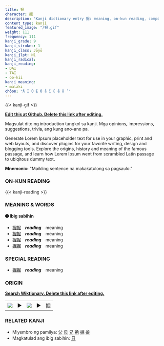 ```yaml
---
title: 掘
character: 掘
description: "Kanji dictionary entry 掘: meaning, on-kun reading, compounds, origin, related kanji"
content_type: kanji
featured_image: "/掘.gif"
weight: 111
frequency: 111
kanji_grade: 9
kanji_strokes: 1
kanji_class: Jōyō
kanji_jlpt: N1
kanji_radical: 
kanji_reading: 
- DAI
- TAI
- oo-kii
kanji_meaning:
- malaki
chōon: "Ā Ī Ū Ē Ō ā ī ū ē ō ’"
---
```

[//]: # (Don't edit the line below. Kanji animated GIF code is automatically generated.)
{{< kanji-gif >}}

[//]: # (Edit below this line.)

**[Edit this at Github. Delete this link after editing.](https://github.com/tim0g/tim/tree/main/content/kanji/掘/index.md)**

Magsulat dito ng introduction tungkol sa kanji. Mga opinions, impressions, suggestions, trivia, ang kung ano-ano pa.

Generate Lorem Ipsum placeholder text for use in your graphic, print and web layouts, and discover plugins for your favorite writing, design and blogging tools. Explore the origins, history and meaning of the famous passage, and learn how Lorem Ipsum went from scrambled Latin passage to ubiqitous dummy text.
 
**Mnemonic:** "Maikling sentence na makakatulong sa pagsaulo."

### ON-KUN READING

[//]: # (Don't edit the line below. ON-KUN READING code is automatically generated.)
{{< kanji-reading >}}

### MEANING & WORDS

#### ➊ **Ibig sabihin**
  - [掘](../掘)[掘](../掘)　***reading***　meaning
  - [掘](../掘)[掘](../掘)　***reading***　meaning
  - [掘](../掘)[掘](../掘)　***reading***　meaning
  - [掘](../掘)[掘](../掘)　***reading***　meaning

### SPECIAL READING
  - [掘](../掘)[掘](../掘)　***reading***　meaning

### ORIGIN

**[Search Wiktionary. Delete this link after editing.](https://wiktionary.org/wiki/掘)**
<table class="kanji-table"><tr><td>
<img src="60px-掘-bronze.svg.png">
</td><td>▶</td><td>
<img src="60px-掘-oracle.svg.png">
</td><td>▶</td>
<td class="kanji-origin">掘</td>
</tr></table>

### RELATED KANJI
- Miyembro ng pamilya: [父](../父) [母](../母) [兄](../兄) [弟](../弟) [掘](../掘) [娘](../娘)
- Magkatulad ang ibig sabihin: [日](../日)
